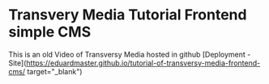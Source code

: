 # Transvery Media Tutorial Frontend simple CMS
This is an old Video of Transversy Media hosted in github
[Deployment - Site](https://eduardmaster.github.io/tutorial-of-transversy-media-frontend-cms/ target="_blank")
